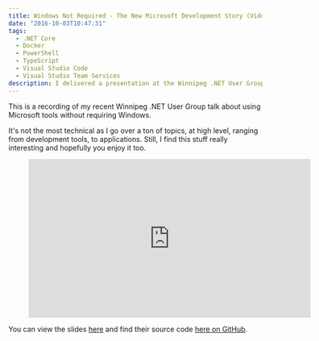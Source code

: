 ```yaml
---
title: Windows Not Required - The New Microsoft Development Story (Video)
date: "2016-10-03T10:47:31"
tags:
  - .NET Core
  - Docker
  - PowerShell
  - TypeScript
  - Visual Studio Code
  - Visual Studio Team Services
description: I delivered a presentation at the Winnipeg .NET User Group last week, where I recorded it and posted it on YouTube. I go over a number of Microsoft development tools and technologies that don't require Windows and deliver the demos on my Linux machine.
---
```


This is a recording of my recent Winnipeg .NET User Group talk about using Microsoft tools without requiring Windows.

It's not the most technical as I go over a ton of topics, at high level, ranging from development tools, to applications. Still, I find this stuff really interesting and hopefully you enjoy it too.

<figure class="video">
<iframe width="560" height="315" src="https://www.youtube.com/embed/BlXorwQ0DSw" frameborder="0" allowfullscreen></iframe>
</figure>

You can view the slides [here](https://davidwesst.github.io/windows-not-required) and find their source code [here on GitHub](https://github.com/davidwesst/windows-not-required).
